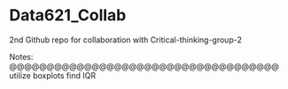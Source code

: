 # Data621_Collab
2nd Github repo for collaboration with Critical-thinking-group-2


Notes: 
@@@@@@@@@@@@@@@@@@@@@@@@@@@@@@@@@@@@
utilize boxplots
find IQR


